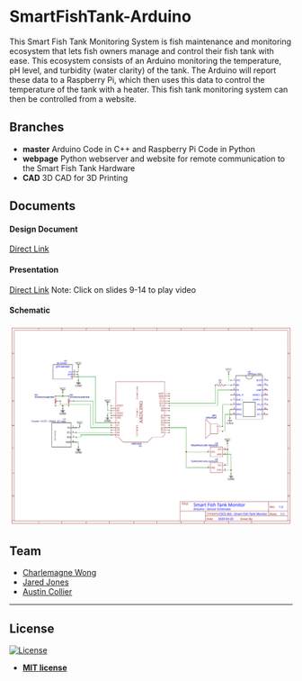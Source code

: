 # SmartFishTank-Arduino
This Smart Fish Tank Monitoring System is fish maintenance and monitoring ecosystem that lets fish owners manage and control their fish tank with ease. This ecosystem consists of an Arduino monitoring the temperature, pH level, and turbidity (water clarity) of the tank. The Arduino will report these data to a Raspberry Pi, which then uses this data to control the temperature of the tank with a heater. This fish tank monitoring system can then be controlled from a website.

## Branches
- **master** Arduino Code in C++ and Raspberry Pi Code in Python 
- **webpage** Python webserver and website for remote communication to the Smart Fish Tank Hardware 
- **CAD** 3D CAD for 3D Printing 

## Documents
#### Design Document
[Direct Link](documents/design_document.pdf)

#### Presentation
[Direct Link](documents/final_presentation.pdf)
Note: Click on slides 9-14 to play video

#### Schematic
![Arduino Schematic](documents/schematics.svg)


## Team
- <a href="https://github.com/cmasterx" target="_blank">Charlemagne Wong</a>
- <a href="https://github.com/jared-jones280" target="_blank">Jared Jones</a>
- <a href="https://github.com/austin-2rf" target="_blank">Austin Collier</a>

---

## License

[![License](http://img.shields.io/:license-mit-blue.svg?style=flat-square)](http://badges.mit-license.org)

- **[MIT license](http://opensource.org/licenses/mit-license.php)**
